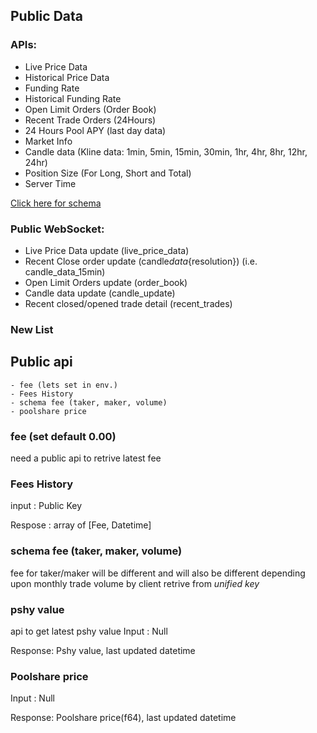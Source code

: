 ## Public Data

### APIs:

- Live Price Data
- Historical Price Data
- Funding Rate
- Historical Funding Rate
- Open Limit Orders (Order Book)
- Recent Trade Orders (24Hours)
- 24 Hours Pool APY (last day data)
- Market Info
- Candle data (Kline data: 1min, 5min, 15min, 30min, 1hr, 4hr, 8hr, 12hr, 24hr)
- Position Size (For Long, Short and Total)
- Server Time

[Click here for schema](../sample%20codes/apischema.rs)

### Public WebSocket:

- Live Price Data update (live_price_data)
- Recent Close order update (candle*data*{resolution}) (i.e. candle_data_15min)
- Open Limit Orders update (order_book)
- Candle data update (candle_update)
- Recent closed/opened trade detail (recent_trades)

### New List

## Public api

    - fee (lets set in env.)
    - Fees History
    - schema fee (taker, maker, volume)
    - poolshare price

### fee (set default 0.00)

need a public api to retrive latest fee

### Fees History

input : Public Key

Respose : array of [Fee, Datetime]

### schema fee (taker, maker, volume)

fee for taker/maker will be different and will also be different depending upon monthly trade volume by client retrive from _unified key_

### pshy value

api to get latest pshy value
Input : Null

Response: Pshy value, last updated datetime

### Poolshare price

Input : Null

Response: Poolshare price(f64), last updated datetime
